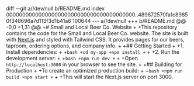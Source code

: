 diff --git a//dev/null b/README.md
index 0000000000000000000000000000000000000000..489672570fa1c89850f348696a7d113f3d1b41a6 100644
--- a//dev/null
+++ b/README.md
@@ -0,0 +1,31 @@
+# Small and Local Beer Co. Website
+
+This repository contains the code for the Small and Local Beer Co. website. The site is built with [Next.js](https://nextjs.org/) and styled with Tailwind CSS. It provides pages for our beers, taproom, ordering options, and company info.
+
+## Getting Started
+
+1. Install dependencies:
+
+```bash
+cd my-app
+npm install
+```
+
+2. Run the development server:
+
+```bash
+npm run dev
+```
+
+Open `http://localhost:3000` in your browser to see the site.
+
+## Building for Production
+
+To create an optimized production build:
+
+```bash
+npm run build
+npm start
+```
+
+This will start the Next.js server on port 3000.
